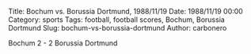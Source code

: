 Title: Bochum vs. Borussia Dortmund, 1988/11/19
Date: 1988/11/19 00:00
Category: sports
Tags: football, football scores, Bochum, Borussia Dortmund
Slug: bochum-vs-borussia-dortmund
Author: carbonero


Bochum 2 - 2 Borussia Dortmund
